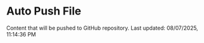 # Auto Push File

Content that will be pushed to GitHub repository.
Last updated: 08/07/2025, 11:14:36 PM